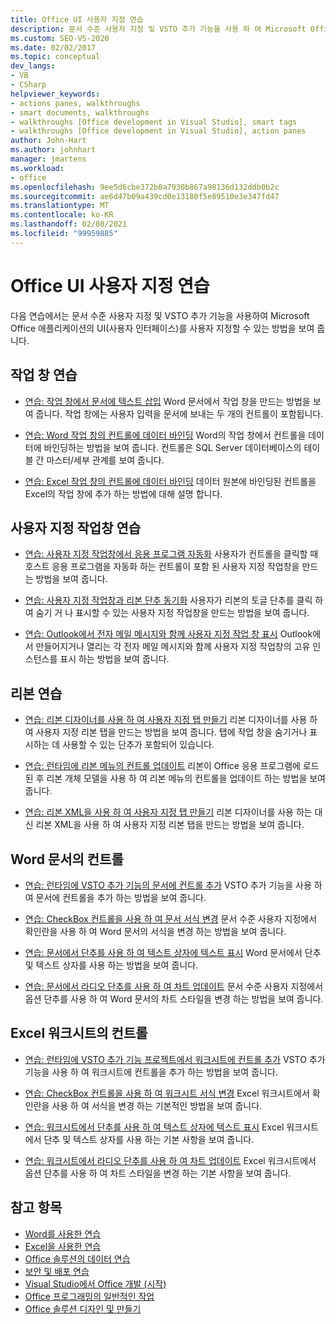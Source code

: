 ```yaml
---
title: Office UI 사용자 지정 연습
description: 문서 수준 사용자 지정 및 VSTO 추가 기능을 사용 하 여 Microsoft Office 응용 프로그램의 UI (사용자 인터페이스)를 사용자 지정할 수 있는 방법에 대해 알아봅니다.
ms.custom: SEO-VS-2020
ms.date: 02/02/2017
ms.topic: conceptual
dev_langs:
- VB
- CSharp
helpviewer_keywords:
- actions panes, walkthroughs
- smart documents, walkthroughs
- walkthroughs [Office development in Visual Studio], smart tags
- walkthroughs [Office development in Visual Studio], action panes
author: John-Hart
ms.author: johnhart
manager: jmartens
ms.workload:
- office
ms.openlocfilehash: 9ee5d6cbe372b0a7930b867a98136d132ddb0b2c
ms.sourcegitcommit: ae6d47b09a439cd0e13180f5e89510e3e347fd47
ms.translationtype: MT
ms.contentlocale: ko-KR
ms.lasthandoff: 02/08/2021
ms.locfileid: "99959885"
---
```

# <a name="office-ui-customization-walkthroughs"></a>Office UI 사용자 지정 연습
  다음 연습에서는 문서 수준 사용자 지정 및 VSTO 추가 기능을 사용하여 Microsoft Office 애플리케이션의 UI(사용자 인터페이스)를 사용자 지정할 수 있는 방법을 보여 줍니다.

## <a name="actions-pane-walkthroughs"></a>작업 창 연습
- [연습: 작업 창에서 문서에 텍스트 삽입](../vsto/walkthrough-inserting-text-into-a-document-from-an-actions-pane.md) Word 문서에서 작업 창을 만드는 방법을 보여 줍니다. 작업 창에는 사용자 입력을 문서에 보내는 두 개의 컨트롤이 포함됩니다.

- [연습: Word 작업 창의 컨트롤에 데이터 바인딩](../vsto/walkthrough-binding-data-to-controls-on-a-word-actions-pane.md) Word의 작업 창에서 컨트롤을 데이터에 바인딩하는 방법을 보여 줍니다. 컨트롤은 SQL Server 데이터베이스의 테이블 간 마스터/세부 관계를 보여 줍니다.

- [연습: Excel 작업 창의 컨트롤에 데이터 바인딩](../vsto/walkthrough-binding-data-to-controls-on-an-excel-actions-pane.md) 데이터 원본에 바인딩된 컨트롤을 Excel의 작업 창에 추가 하는 방법에 대해 설명 합니다.

## <a name="custom-task-pane-walkthroughs"></a>사용자 지정 작업창 연습
- [연습: 사용자 지정 작업창에서 응용 프로그램 자동화](../vsto/walkthrough-automating-an-application-from-a-custom-task-pane.md) 사용자가 컨트롤을 클릭할 때 호스트 응용 프로그램을 자동화 하는 컨트롤이 포함 된 사용자 지정 작업창을 만드는 방법을 보여 줍니다.

- [연습: 사용자 지정 작업창과 리본 단추 동기화](../vsto/walkthrough-synchronizing-a-custom-task-pane-with-a-ribbon-button.md) 사용자가 리본의 토글 단추를 클릭 하 여 숨기 거 나 표시할 수 있는 사용자 지정 작업창을 만드는 방법을 보여 줍니다.

- [연습: Outlook에서 전자 메일 메시지와 함께 사용자 지정 작업 창 표시](../vsto/walkthrough-displaying-custom-task-panes-with-e-mail-messages-in-outlook.md) Outlook에서 만들어지거나 열리는 각 전자 메일 메시지와 함께 사용자 지정 작업창의 고유 인스턴스를 표시 하는 방법을 보여 줍니다.

## <a name="ribbon-walkthroughs"></a>리본 연습
- [연습: 리본 디자이너를 사용 하 여 사용자 지정 탭 만들기](../vsto/walkthrough-creating-a-custom-tab-by-using-the-ribbon-designer.md) 리본 디자이너를 사용 하 여 사용자 지정 리본 탭을 만드는 방법을 보여 줍니다. 탭에 작업 창을 숨기거나 표시하는 데 사용할 수 있는 단추가 포함되어 있습니다.

- [연습: 런타임에 리본 메뉴의 컨트롤 업데이트](../vsto/walkthrough-updating-the-controls-on-a-ribbon-at-run-time.md) 리본이 Office 응용 프로그램에 로드 된 후 리본 개체 모델을 사용 하 여 리본 메뉴의 컨트롤을 업데이트 하는 방법을 보여 줍니다.

- [연습: 리본 XML을 사용 하 여 사용자 지정 탭 만들기](../vsto/walkthrough-creating-a-custom-tab-by-using-ribbon-xml.md) 리본 디자이너를 사용 하는 대신 리본 XML을 사용 하 여 사용자 지정 리본 탭을 만드는 방법을 보여 줍니다.

## <a name="controls-on-word-documents"></a>Word 문서의 컨트롤
- [연습: 런타임에 VSTO 추가 기능의 문서에 컨트롤 추가](../vsto/walkthrough-adding-controls-to-a-document-at-run-time-in-a-vsto-add-in.md) VSTO 추가 기능을 사용 하 여 문서에 컨트롤을 추가 하는 방법을 보여 줍니다.

- [연습: CheckBox 컨트롤을 사용 하 여 문서 서식 변경](../vsto/walkthrough-changing-document-formatting-using-checkbox-controls.md) 문서 수준 사용자 지정에서 확인란을 사용 하 여 Word 문서의 서식을 변경 하는 방법을 보여 줍니다.

- [연습: 문서에서 단추를 사용 하 여 텍스트 상자에 텍스트 표시](../vsto/walkthrough-displaying-text-in-a-text-box-in-a-document-using-a-button.md) Word 문서에서 단추 및 텍스트 상자를 사용 하는 방법을 보여 줍니다.

- [연습: 문서에서 라디오 단추를 사용 하 여 차트 업데이트](../vsto/walkthrough-updating-a-chart-in-a-document-using-radio-buttons.md) 문서 수준 사용자 지정에서 옵션 단추를 사용 하 여 Word 문서의 차트 스타일을 변경 하는 방법을 보여 줍니다.

## <a name="controls-on-excel-worksheets"></a>Excel 워크시트의 컨트롤
- [연습: 런타임에 VSTO 추가 기능 프로젝트에서 워크시트에 컨트롤 추가](../vsto/walkthrough-adding-controls-to-a-worksheet-at-run-time-in-vsto-add-in-project.md) VSTO 추가 기능을 사용 하 여 워크시트에 컨트롤을 추가 하는 방법을 보여 줍니다.

- [연습: CheckBox 컨트롤을 사용 하 여 워크시트 서식 변경](../vsto/walkthrough-changing-worksheet-formatting-using-checkbox-controls.md) Excel 워크시트에서 확인란을 사용 하 여 서식을 변경 하는 기본적인 방법을 보여 줍니다.

- [연습: 워크시트에서 단추를 사용 하 여 텍스트 상자에 텍스트 표시](../vsto/walkthrough-displaying-text-in-a-text-box-in-a-worksheet-using-a-button.md) Excel 워크시트에서 단추 및 텍스트 상자를 사용 하는 기본 사항을 보여 줍니다.

- [연습: 워크시트에서 라디오 단추를 사용 하 여 차트 업데이트](../vsto/walkthrough-updating-a-chart-in-a-worksheet-using-radio-buttons.md) Excel 워크시트에서 옵션 단추를 사용 하 여 차트 스타일을 변경 하는 기본 사항을 보여 줍니다.

## <a name="see-also"></a>참고 항목
- [Word를 사용한 연습](../vsto/walkthroughs-using-word.md)
- [Excel을 사용한 연습](../vsto/walkthroughs-using-excel.md)
- [Office 솔루션의 데이터 연습](../vsto/data-in-office-solutions-walkthroughs.md)
- [보안 및 배포 연습](../vsto/security-and-deployment-walkthroughs.md)
- [Visual Studio에서 Office 개발 &#40;시작&#41;](../vsto/getting-started-office-development-in-visual-studio.md)
- [Office 프로그래밍의 일반적인 작업](../vsto/common-tasks-in-office-programming.md)
- [Office 솔루션 디자인 및 만들기](../vsto/designing-and-creating-office-solutions.md)
